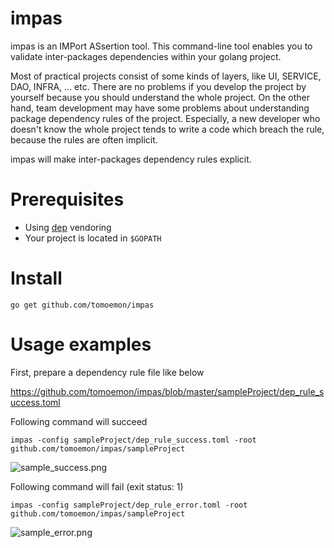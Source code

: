 # impas

impas is an IMPort ASsertion tool.
This command-line tool enables you to validate inter-packages dependencies within your golang project.

Most of practical projects consist of some kinds of layers, like UI, SERVICE, DAO, INFRA, ... etc. There are no problems if you develop the project by yourself because you should understand the whole project. On the other hand, team development may have some problems about understanding package dependency rules of the project. Especially, a new developer who doesn't know the whole project tends to write a code which breach the rule, because the rules are often implicit.

impas will make inter-packages dependency rules explicit.

# Prerequisites

- Using [dep](https://github.com/golang/dep) vendoring
- Your project is located in `$GOPATH`

# Install

```shell
go get github.com/tomoemon/impas
```


# Usage examples

First, prepare a dependency rule file like below

https://github.com/tomoemon/impas/blob/master/sampleProject/dep_rule_success.toml

Following command will succeed
```shell
impas -config sampleProject/dep_rule_success.toml -root github.com/tomoemon/impas/sampleProject
```
![sample_success.png](https://raw.githubusercontent.com/tomoemon/impas/master/docs/sample_success.png)

Following command will fail (exit status: 1)
```shell
impas -config sampleProject/dep_rule_error.toml -root github.com/tomoemon/impas/sampleProject
```
![sample_error.png](https://raw.githubusercontent.com/tomoemon/impas/master/docs/sample_error.png)

